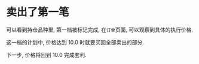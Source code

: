 卖出了第一笔
==========

可以看到持仓品种里, 第一档被标记完成, 在`订单`页面, 可以观察到具体的执行价格.

这一档的计划中, 价格达到 10.0 时就要买回全部卖出的部分.

下一步, 价格将回到 10.0 完成套利.
